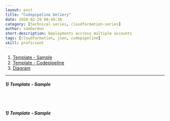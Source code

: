 ```yaml
---
layout: post
title: "Codepipeline Deliery"
date: 2020-02-29 08:44:38
category: [technical-series, cloudformation-series]
author: samGordon
short-description: Deployments accross multiple accounts
tags: [cloudformation, json, codepipeline]
skill: proficient
---
```


1. [Template - Sample](#template-sample)
2. [Template - Codepipeline](#template-codepipeline)
3. [Diagram](#diagram)

---

<a name = "template-sample"></a>
##### 1) Template - Sample

```json

```

<br>

<a name = "template-codepipeline"></a>
##### 1) Template - Sample

```json

```
